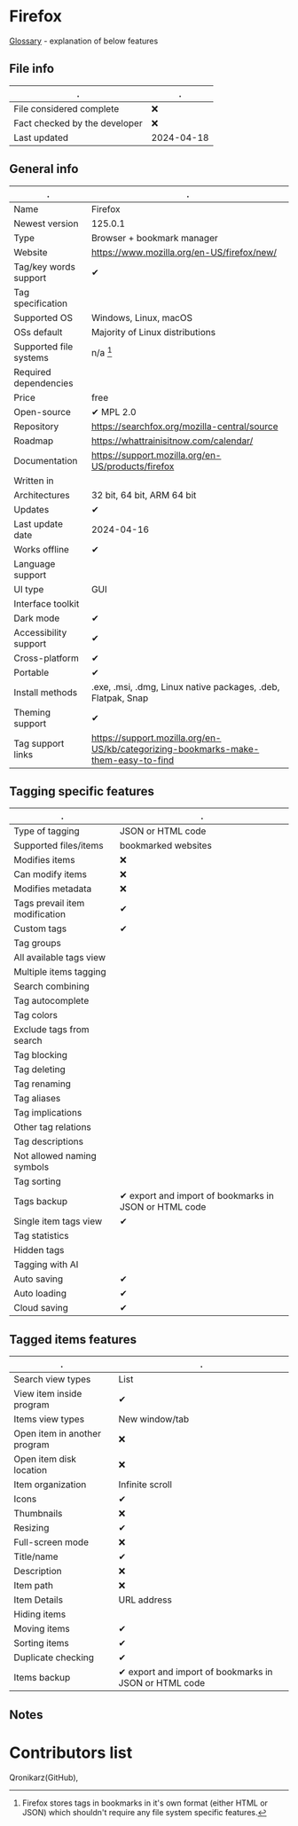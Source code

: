 # Firefox
[Glossary](glossary.md) - explanation of below features

## File info
. | . |
---|---
File considered complete | ❌
Fact checked by the developer | ❌
Last updated | 2024-04-18

## General info
. | . |
---|---
Name | Firefox
Newest version | 125.0.1
Type | Browser + bookmark manager
Website | https://www.mozilla.org/en-US/firefox/new/
Tag/key words support | ✔
Tag specification | 
Supported OS | Windows, Linux, macOS
OSs default | Majority of Linux distributions
Supported file systems | n/a [^1]
Required dependencies | 
Price | free
Open-source | ✔ MPL 2.0
Repository | https://searchfox.org/mozilla-central/source
Roadmap | https://whattrainisitnow.com/calendar/
Documentation | https://support.mozilla.org/en-US/products/firefox
Written in | 
Architectures | 32 bit, 64 bit, ARM 64 bit
Updates | ✔
Last update date | 2024-04-16
Works offline | ✔
Language support | 
UI type | GUI
Interface toolkit | 
Dark mode | ✔
Accessibility support | ✔
Cross-platform | ✔
Portable | ✔
Install methods | .exe, .msi, .dmg, Linux native packages, .deb, Flatpak, Snap
Theming support | ✔
Tag support links | https://support.mozilla.org/en-US/kb/categorizing-bookmarks-make-them-easy-to-find

## Tagging specific features
. | . |
---|---
Type of tagging | JSON or HTML code
Supported files/items | bookmarked websites
Modifies items | ❌
Can modify items | ❌
Modifies metadata | ❌
Tags prevail item modification | ✔
Custom tags | ✔
Tag groups | 
All available tags view | 
Multiple items tagging | 
Search combining | 
Tag autocomplete | 
Tag colors | 
Exclude tags from search | 
Tag blocking | 
Tag deleting | 
Tag renaming | 
Tag aliases | 
Tag implications | 
Other tag relations | 
Tag descriptions | 
Not allowed naming symbols | 
Tag sorting | 
Tags backup | ✔ export and import of bookmarks in JSON or HTML code
Single item tags view | ✔
Tag statistics | 
Hidden tags | 
Tagging with AI | 
Auto saving | ✔
Auto loading | ✔
Cloud saving | ✔

## Tagged items features
. | . |
---|---
Search view types | List
View item inside program | ✔
Items view types | New window/tab
Open item in another program | ❌
Open item disk location | ❌
Item organization | Infinite scroll
Icons | ✔
Thumbnails | ❌
Resizing | ✔
Full-screen mode | ❌
Title/name | ✔
Description | ❌
Item path | ❌
Item Details | URL address
Hiding items | 
Moving items | ✔
Sorting items | ✔
Duplicate checking | ✔
Items backup | ✔ export and import of bookmarks in JSON or HTML code

## Notes


# Contributors list
Qronikarz(GitHub), 

[^1]: Firefox stores tags in bookmarks in it's own format (either HTML or JSON) which shouldn't require any file system specific features.